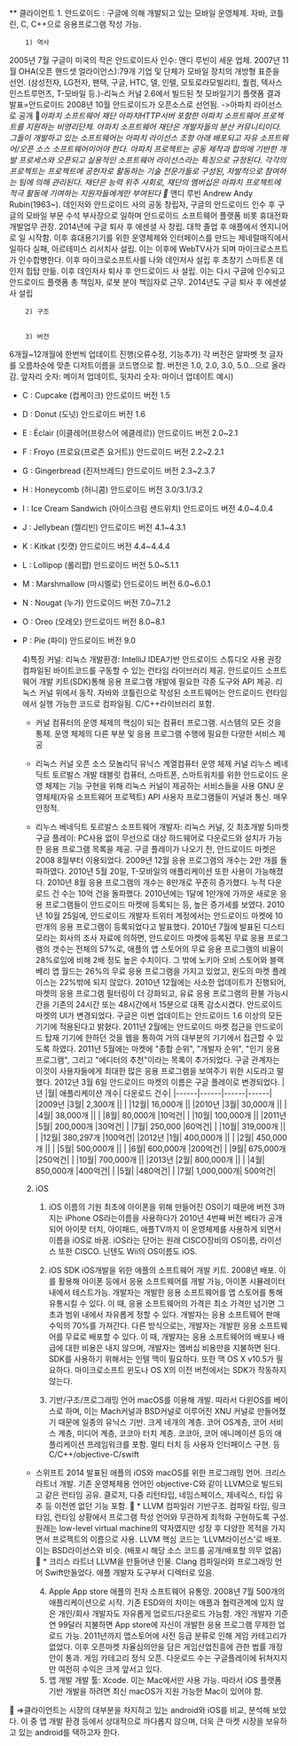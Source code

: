 ** 클라이언트
	1. 안드로이드 : 구글에 의해 개발되고 있는 모바일 운영체제. 자바, 코틀린, C, C++으로 응용프로그램 작성 가능. 

		1) 역사
2005년 7월 구글이 미국의 작은 안드로이드사 인수: 앤디 루빈이 세운 업체.
2007년 11월 OHA(오픈 핸드셋 얼라이언스):79개 기업 및 단체가 모바일 장치의 개방형 표준을 선언. (삼성전자, LG전자, 팬택, 구글, HTC, 델, 인텔, 모토로라모빌리티, 퀄컴, 텍사스 인스트루먼츠, T-모바일 등.)-리눅스 커널 2.6에서 빌드된 첫 모바일기기 플랫폼 결과 발표=안드로이드
2008년 10월 안드로이드가 오픈소스로 선언됨. ->아파치 라이선스로 공개
*아파치 소프트웨어 재단
아파치HTTP서버 포함한 아파치 소프트웨어 프로젝트를 지원하는 비영리단체. 아파치 소프트웨어 재단은 개발자들의 분산 커뮤니티이다. 그들이 개발하고 있는 소프트웨어는 아파치 라이선스 조항 아래 배포되고 자유 소프트웨어/오픈 소스 소프트웨어이어야 한다. 아파치 프로젝트는 공동 제작과 합의에 기반한 개발 프로세스와 오픈되고 실용적인 소프트웨어 라이선스라는 특징으로 규정된다. 각각의 프로젝트는 프로젝트에 공헌자로 활동하는 기술 전문가들로 구성된, 자발적으로 참여하는 팀에 의해 관리된다. 재단은 능력 위주 사회로, 재단의 멤버십은 아파치 프로젝트에 적극 활동에 기여하는 지원자들에게만 부여된다
* 앤디 루빈
Andrew Andy Rubin(1963~). 데인저와 안드로이드 사의 공동 창립자, 구글의 안드로이드 인수 후 구글의 모바일 부문 수석 부사장으로 일하며 안드로이드 소프트웨어 플랫폼 비롯 휴대전화 개발업무 관장. 2014년에 구글 퇴사 후 에센셜 사 창립.
대학 졸업 후 애플에서 엔지니어로 일 시작함. 이후 휴대용기기를 위한 운영체제와 인터페이스를 만드는 제네럴매직에서 일하다 실패, 아르테미스 리서치사 설립. 이는 이후에 WebTV사가 되며 마이크로소프트가 인수합병한다.
이후 마이크로소프트사를 나와 데인저사 설립 후 초창기 스마트폰 데인저 힙탑 만듦. 이후 데인저사 퇴사 후 안드로이드 사 설립. 이는 다시 구글에 인수되고 안드로이드 플랫폼 총 책임자, 로봇 분야 책임자로 근무. 2014년도 구글 퇴사 후 에센셜 사 설립

		2) 구조 
 

		3) 버전 
6개월~12개월에 한번씩 업데이트 진행(오류수정, 기능추가)
각 버전은 알파벳 첫 글자를 오름차순에 맞춘 디저트이름을 코드명으로 함.
버전은 1.0, 2.0, 3.0, 5.0…으로 올라감. 
앞자리 숫자: 메이저 업데이트, 뒷자리 숫자: 마이너 업데이트
예시) 	
- C : Cupcake (컵케이크) 안드로이드 버전 1.5
- D : Donut (도넛) 안드로이드 버전 1.6
- E : Éclair (이클레어(프랑스어 에클레르)) 안드로이드 버전 2.0~2.1
- F : Froyo (프로요(프로즌 요거트)) 안드로이드 버전 2.2~2.2.1
- G : Gingerbread (진저브레드) 안드로이드 버전 2.3~2.3.7
- H : Honeycomb (허니콤) 안드로이드 버전 3.0/3.1/3.2
- I : Ice Cream Sandwich (아이스크림 샌드위치) 안드로이드 버전 4.0~4.0.4
- J : Jellybean (젤리빈) 안드로이드 버전 4.1~4.3.1
- K : Kitkat (킷캣) 안드로이드 버전 4.4~4.4.4
- L : Lollipop (롤리팝) 안드로이드 버전 5.0~5.1.1
- M : Marshmallow (마시멜로) 안드로이드 버전 6.0~6.0.1
- N : Nougat (누가) 안드로이드 버전 7.0~7.1.2
- O : Oreo (오레오) 안드로이드 버전 8.0~8.1
- P : Pie (파이) 안드로이드 버전 9.0

	4)특징
커널: 리눅스
개발환경: IntelliJ IDEA기반 안드로이드 스튜디오 사용 권장
컴파일된 바이트코드를 구동할 수 있는 런타임 라이브러리 제공.
안드로이드 소프트웨어 개발 키트(SDK)통해 응용 프로그램 개발에 필요한 각종 도구와 API 제공.
리눅스 커널 위에서 동작. 자바와 코틀린으로 작성된 소프트웨어는 안드로이드 런타임에서 실행 가능한 코드로 컴파일됨. C/C++라이브러리 포함.
	* 커널
컴퓨터의 운영 체제의 핵심이 되는 컴퓨터 프로그램. 시스템의 모든 것을 통제. 운영 체제의 다른 부분 및 응용 프로그램 수행에 필요한 다양한 서비스 제공 
 

	* 리눅스 커널
오픈 소스 모놀리딕 유닉스 계열컴퓨터 운영 체제 커널
리누스 베네딕트 토르발스 개발
 태블릿 컴퓨터, 스마트폰, 스마트워치를 위한 안드로이드 운영 체제는 기능 구현을 위해 리눅스 커널이 제공하는 서비스들을 사용
GNU 운영체제(자유 소프트웨어 프로젝트)
API 사용자 프로그램들이 커널과 통신. 매우 안정적.
	* 리누스 베네딕트 토르발스
소프트웨어 개발자: 리눅스 커널, 깃 최초개발
		5)마켓
구글 플레이: PC사용 없이 무선으로 대상 하드웨어로 다운로드와 설치가 가능한 응용 프로그램 목록을 제공.
구글 플레이가 나오기 전, 안드로이드 마켓은 2008 8월부터 이용되었다. 2009년 12월 응용 프로그램의 개수는 2만 개를 돌파하였다. 2010년 5월 20일, T-모바일의 애플리케이션 또한 사용이 가능해졌다.
2010년 8월 응용 프로그램의 개수는 8만개로 꾸준히 증가했다. 누적 다운로드 건 수는 10억 건을 돌파했다. 2010년에는 1달에 1만개에 가까운 새로운 응용 프로그램들이 안드로이드 마켓에 등록되는 등, 높은 증가세를 보였다.
2010년 10월 25일에, 안드로이드 개발자 트위터 계정에서는 안드로이드 마켓에 10만개의 응용 프로그램이 등록되었다고 발표했다. 2010년 7월에 발표된 디스티모라는 회사의 조사 자료에 의하면, 안드로이드 마켓에 등록된 무료 응용 프로그램의 갯수는 전체의 57%로, 애플의 앱 스토어의 무료 응용 프로그램의 비율이 28%로임에 비해 2배 정도 높은 수치이다. 그 밖에 노키아 오비 스토어와 블랙베리 앱 월드는 26%의 무료 응용 프로그램을 가지고 있었고, 윈도의 마켓 플레이스는 22%밖에 되지 않았다.
2010년 12월에는 사소한 업데이트가 진행되어, 마켓의 응용 프로그램 필터링이 더 강화되고, 유료 응용 프로그램의 환불 가능시간을 기존의 24시간 또는 48시간에서 15분으로 대폭 감소시켰다. 안드로이드 마켓의 UI가 변경되었다. 구글은 이번 업데이트는 안드로이드 1.6 이상의 모든 기기에 적용된다고 밝혔다.
2011년 2월에는 안드로이드 마켓 접근을 안드로이드 탑재 기기에 한하던 것을 웹을 통하여 거의 대부분의 기기에서 접근할 수 있도록 하였다. 2011년 5월에는 마켓에 "종합 순위", "개발자 순위", "인기 응용 프로그램", 그리고 "에디터의 추천"이라는 목록이 추가되었다. 구글 관계자는 이것이 사용자들에게 최대한 많은 응용 프로그램을 보여주기 위한 시도라고 말했다.
2012년 3월 6일 안드로이드 마켓의 이름은 구글 플레이로 변경되었다.
|년	|월|	애플리케이션 개수|	다운로드 건수|
|------|------|------|------|
|2009년	|3월|	2,300개	||
|	|12월|	16,000개	||
|2010년	|3월|	30,000개	||
|	|4월|	38,000개	||
|	|8월|	80,000개 	|10억건|
|	|10월|	100,000개	||
|2011년	|5월|	200,000개	|30억건|
|	|7월|	250,000	|60억건|
|	|10월|	319,000개	||
|	|12월|	380,297개	|100억건|
|2012년	|1월|	400,000개	||
|	|2월|	450,000개	||
|	|5월|	500,000개	||
|	|6월|	600,000개	|200억건|
|	|9월|	675,000개	|250억건|
|	|10월|	700,000개	||
|2013년	|2월|	800,000개	||
|	|4월|	850,000개	|400억건|
|	|5월|		|480억건|
|	|7월|	1,000,000개|	500억건|


	2. iOS
		1) iOS 이름의 기원
최초에 아이폰을 위해 만들어진 OS이기 때문에 버전 3까지는 iPhone OS라는이름을 사용하다가 2010년 4번째 버전 베타가 공개되어 아이팟 터치, 아이패드, 애플TV까지 이 운영체제를 사용하게 되면서 이름을 iOS로 바꿈.
iOS라는 단어는 원래 CISCO장비의 OS이름, 라이선스 또한 CISCO. 닌텐도 Wii의 OS이름도 iOS.

		2) iOS SDK
iOS개발을 위한 애플의 소프트웨어 개발 키트. 2008년 배포. 이를 활용해 아이폰 등에서 응용 소프트웨어를 개발 가능, 아이폰 시뮬레이터 내에서 테스트가능. 개발자는 개발한 응용 소프트웨어를 앱 스토어를 통해 유통시킬 수 있다. 이 때, 응용 소프트웨어의 가격은 최소 가격만 넘기면 그 초과 범위 내에서 자유롭게 정할 수 있다. 개발자는 응용 소프트웨어 판매 수익의 70%를 가져간다. 다른 방식으로는, 개발자는 개발한 응용 소프트웨어를 무료로 배포할 수 있다. 이 때, 개발자는 응용 소프트웨어의 배포나 배급에 대한 비용은 내지 않으며, 개발자는 멤버십 비용만을 지불하면 된다. SDK를 사용하기 위해서는 인텔 맥이 필요하다. 또한 맥 OS X v10.5가 필요하다. 마이크로소프트 윈도나 OS X의 이전 버전에서는 SDK가 작동하지 않는다.

		3) 기반/구조/프로그래밍 언어
macOS를 이용해 개발. 따라서 다윈OS를 베이스로 하며, 이는 Mach커널과 BSD커널로 이루어진 XNU 커널로 만들어졌기 때문에 일종의 유닉스 기반. 
크게 네개의 계층. 코어 OS계층, 코어 서비스 계층, 미디어 계층, 코코아 터치 계층. 코코아, 코어 애니메이션 등의 애플리케이션 프레임워크를 포함. 멀티 터치 등 사용자 인터페이스 구현. 등
C/C++/objective-C/swift
	* 스위프트
2014 발표된 애플의 iOS와 macOS를 위한 프로그래밍 언어. 크리스 라트너 개발. 기존 운영체제용 언어인 objective-C와 같이 LLVM으로 빌드되고 같은 런타임 공유. 클로저, 다중 리턴타입, 네임스페이스, 제네릭스, 타입 유추 등 이전엔 없던 기능 포함.
	* LLVM
컴파일러 기반구조. 컴파일 타임, 링크 타임, 런타임 상황에서 프로그램 작성 언어와 무관하게 최적화 구현하도록 구성. 원래는 low-level virtual machine의 약자였지만 성장 후 다양한 목적을 가지면서 프로젝트의 이름으로 사용. LLVM 핵심 코드는 ‘LLVM라이선스’로 배포. 이는 BSD라이선스와 비슷. (배포시 해당 소스 코드를 공개/배포할 의무 없음)
	* 크리스 라트너
LLVM을 만들어낸 인물. Clang 컴파일러와 프로그래밍 언어 Swift만들었다. 애플 개발자 도구부서 디렉터로 있음.

		4) Apple App store
애플의 전자 소프트웨어 유통망. 2008년 7월 500개의 애플리케이션으로 시작. 기존 ESD와의 차이는 애플과 협력관계에 있지 않은 개인/회사 개발자도 자유롭게 업로드/다운로드 가능함. 개인 개발자 기준 연 99달러 지불하면 App store에 자신이 개발한 응용 프로그램 무제한 업로드 가능. 
2011년까지 앱스토어에 사전 등급 분류로 인해 게임 카테고리가 없었다. 이후 오픈마켓 자율심의안을 담은 게임산업진흥에 관한 법률 개정안이 통과. 게임 카테고리 정식 오픈.
다운로드 수는 구글플레이에 뒤쳐지지만 여전히 수익은 크게 앞서고 있다.
		5) 앱 개발
개발 툴: Xcode. 이는 Mac에서만 사용 가능. 따라서 iOS 플랫폼 기반 개발을 하려면 최신 macOS가 지원 가능한 Mac이 있어야 함. 

	=>클라이언트는 시장의 대부분을 차지하고 있는 android와 iOS를 비교, 분석해 보았다. 이 중 앱 개발 환경 등에서 상대적으로 까다롭지 않으며, 더욱 큰 마켓 시장을 보유하고 있는 android를 택하고자 한다.

